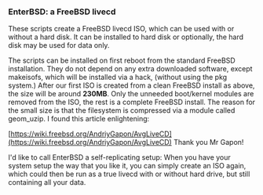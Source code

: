 ### EnterBSD: a FreeBSD livecd

These scripts create a FreeBSD livecd ISO, which can be used with or without a hard disk. 
It can be installed to hard disk or optionally, the hard disk may be used for data only.

The scripts can be installed on first reboot from the standard FreeBSD installation. They do not
depend on any extra downloaded software, except makeisofs, which will be installed via a hack, 
(without using the pkg system.) After our first ISO is created from a clean FreeBSD install as 
above, the size will be around **230MB**. Only the unneeded boot/kernel modules are removed from 
the ISO, the rest is a complete FreeBSD install. The reason for the small size is that the 
filesystem is compressed via a module called geom_uzip. I found this article enlightening:
 
[https://wiki.freebsd.org/AndriyGapon/AvgLiveCD](https://wiki.freebsd.org/AndriyGapon/AvgLiveCD) 
Thank you Mr Gapon!

I'd like to call EnterBSD a self-replicating setup: When you have your system setup the way
that you like it, you can simply create an ISO again, which could then be run as a true livecd
with or without hard drive, but still containing all your data.


